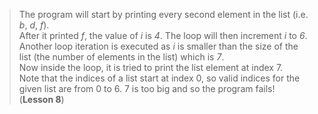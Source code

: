 > The program will start by printing every second element in the list (i.e. _b_, _d_, _f_).  
> After it printed _f_, the value of _i_ is _4_. The loop will then increment _i_ to _6_.  
> Another loop iteration is executed as _i_ is smaller than the size of the list (the number of elements in the list) which is _7_.  
> Now inside the loop, it is tried to print the list element at index 7.  
> Note that the indices of a list start at index 0, so valid indices for the given list are from 0 to 6. 7 is too big and so the program fails!
> (**Lesson 8**)